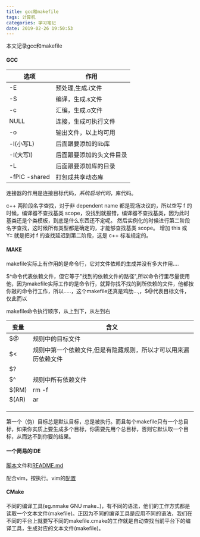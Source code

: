 ```yaml
---
title: gcc和makefile
tags: 计算机
categories: 学习笔记
date: 2019-02-26 19:50:53
---
```


<script type="text/x-mathjax-config">
  MathJax.Hub.Config({tex2jax: {inlineMath: [['$','$'], ['\\(','\\)']]}});
</script>
<script type="text/javascript" async
  src="https://wujilingfeng.top/MathJax/MathJax.js?config=TeX-AMS_CHTML">
</script>
本文记录gcc和makefile



<!--more-->

#### GCC

| 选项          | 作用                     |
| ------------- | ------------------------ |
| -E            | 预处理,生成.i文件        |
| -S            | 编译，生成.s文件         |
| -c            | 汇编，生成.o文件         |
| NULL          | 连接，生成可执行文件     |
| -o            | 输出文件，以上均可用     |
| -l(小写L)     | 后面跟要添加的lib库      |
| -I(大写I)     | 后面跟要添加的头文件目录 |
| -L            | 后面跟要添加库的目录     |
| -fPIC -shared | 打包成共享动态库         |

连接器的作用是连接目标代码，*系统启动代码*，库代码。





c++ 两阶段名字查找，对于非 dependent name 都是现场决议的，所以空写 f 的时候，编译器不查找基类 scope，没找到就报错，编译器不查找基类，因为此时基类还是个类模板，到底是什么东西还不定呢。
然后实例化的时候进行第二阶段名字查找，这时候所有类型都是确定的，才能够查找基类 scope。
增加 this 或 Y<T>:: 就是把对 f 的查找延迟到第二阶段，这是 c++ 标准规定的。

#### MAKE

makefile实际上有作用的是命令行，它对文件依赖的生成并没有多大作用....

$^命令代表依赖文件，但它等于"找到的依赖文件的路径",所以命令行里尽量使用他，因为makefile实际工作的是命令行，就算你找不找的到所依赖的文件，他都按你敲的命令行工作，所以.....，这个makefile还真是鸡肋...,，$@代表目标文件，仅此而以

makefile命令执行顺序，从上到下，从左到右

| 变量  | 含义                                                         |
| ----- | ------------------------------------------------------------ |
| $@    | 规则中的目标文件                                             |
| $<    | 规则中第一个依赖文件,但是有隐藏规则，所以才可以用来遍历依赖文件 |
| $?    |                                                              |
| $^    | 规则中所有依赖文件                                           |
| $(RM) | rm -f                                                        |
| $(AR) | ar                                                           |
|       |                                                              |
|       |                                                              |
|       |                                                              |

第一个（伪）目标总是默认目标，总是被执行。而且每个makefile只有一个总目标，如果你实质上要生成多个目标，你需要先用个总目标，否则它默认取一个目标，从而达不到你要的结果。

#### 一个简易的IDE

[脚本](./test.sh)文件和[README.md](./README)

配合vim，按<F5>执行。vim的[配置](../../../01/31/vim使用和配置/index.html)

#### CMake

不同的编译工具(eg.nmake GNU make..)，有不同的语法，他们的工作方式都是读取一个文本文件(makefile)。正因为不同的编译工具是应用不同的语法，我们在不同的平台上就要写不同的makefile.cmake的工作就是自动查找当前平台下的编译工具，生成对应的文本文件(makefile)。



